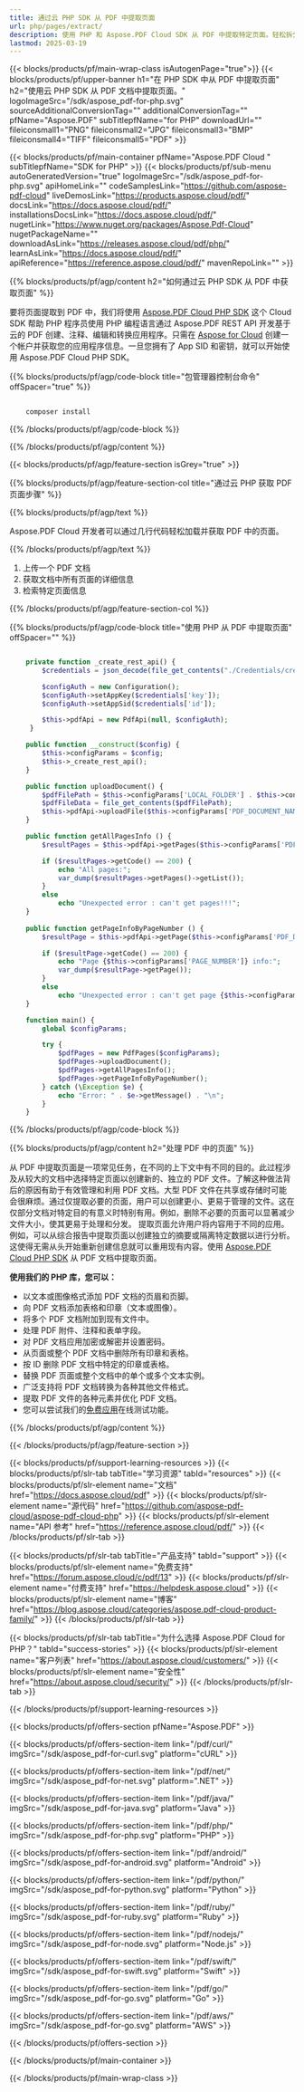 ```yaml
---
title: 通过云 PHP SDK 从 PDF 中提取页面
url: php/pages/extract/
description: 使用 PHP 和 Aspose.PDF Cloud SDK 从 PDF 中提取特定页面。轻松拆分或分析内容。
lastmod: 2025-03-19
---
```


{{< blocks/products/pf/main-wrap-class isAutogenPage="true">}}
{{< blocks/products/pf/upper-banner h1="在 PHP SDK 中从 PDF 中提取页面" h2="使用云 PHP SDK 从 PDF 文档中提取页面。" logoImageSrc="/sdk/aspose_pdf-for-php.svg" sourceAdditionalConversionTag="" additionalConversionTag="" pfName="Aspose.PDF" subTitlepfName="for PHP" downloadUrl="" fileiconsmall1="PNG" fileiconsmall2="JPG" fileiconsmall3="BMP" fileiconsmall4="TIFF" fileiconsmall5="PDF" >}}

{{< blocks/products/pf/main-container pfName="Aspose.PDF Cloud " subTitlepfName="SDK for PHP" >}}
{{< blocks/products/pf/sub-menu autoGeneratedVersion="true" logoImageSrc="/sdk/aspose_pdf-for-php.svg" apiHomeLink="" codeSamplesLink="https://github.com/aspose-pdf-cloud" liveDemosLink="https://products.aspose.cloud/pdf/" docsLink="https://docs.aspose.cloud/pdf/" installationsDocsLink="https://docs.aspose.cloud/pdf/" nugetLink="https://www.nuget.org/packages/Aspose.Pdf-Cloud" nugetPackageName="" downloadAsLink="https://releases.aspose.cloud/pdf/php/" learnAsLink="https://docs.aspose.cloud/pdf/" apiReference="https://reference.aspose.cloud/pdf/" mavenRepoLink="" >}}

{{% blocks/products/pf/agp/content h2="如何通过云 PHP SDK 从 PDF 中获取页面" %}}

要将页面提取到 PDF 中，我们将使用
[Aspose.PDF Cloud PHP SDK](https://products.aspose.cloud/pdf/php/)
这个 Cloud SDK 帮助 PHP 程序员使用 PHP 编程语言通过 Aspose.PDF REST API 开发基于云的 PDF 创建、注释、编辑和转换应用程序。只需在 [Aspose for Cloud](https://dashboard.aspose.cloud/#/apps) 创建一个帐户并获取您的应用程序信息。一旦您拥有了 App SID 和密钥，就可以开始使用 Aspose.PDF Cloud PHP SDK。

{{% blocks/products/pf/agp/code-block title="包管理器控制台命令" offSpacer="true" %}}

```bash
     
    composer install

```

{{% /blocks/products/pf/agp/code-block %}}

{{% /blocks/products/pf/agp/content %}}

{{< blocks/products/pf/agp/feature-section isGrey="true" >}}

{{% blocks/products/pf/agp/feature-section-col title="通过云 PHP 获取 PDF 页面步骤" %}}

{{% blocks/products/pf/agp/text %}}

Aspose.PDF Cloud 开发者可以通过几行代码轻松加载并获取 PDF 中的页面。

{{% /blocks/products/pf/agp/text %}}

1. 上传一个 PDF 文档
1. 获取文档中所有页面的详细信息
1. 检索特定页面信息

{{% /blocks/products/pf/agp/feature-section-col %}}


{{% blocks/products/pf/agp/code-block title="使用 PHP 从 PDF 中提取页面" offSpacer="" %}}

```php

    private function _create_rest_api() {
        $credentials = json_decode(file_get_contents("./Credentials/credentials.json"), true);

        $configAuth = new Configuration();
        $configAuth->setAppKey($credentials['key']);
        $configAuth->setAppSid($credentials['id']);

        $this->pdfApi = new PdfApi(null, $configAuth);
     }

    public function __construct($config) {
        $this->configParams = $config;
        $this->_create_rest_api();
    }

    public function uploadDocument() {
        $pdfFilePath = $this->configParams['LOCAL_FOLDER'] . $this->configParams['PDF_DOCUMENT_NAME'];
        $pdfFileData = file_get_contents($pdfFilePath);
        $this->pdfApi->uploadFile($this->configParams['PDF_DOCUMENT_NAME'], $pdfFileData);
    }

    public function getAllPagesInfo () {
        $resultPages = $this->pdfApi->getPages($this->configParams['PDF_DOCUMENT_NAME']);

        if ($resultPages->getCode() == 200) {
            echo "All pages:";
            var_dump($resultPages->getPages()->getList());
        }
        else
            echo "Unexpected error : can't get pages!!!";
    }
       
    public function getPageInfoByPageNumber () {
        $resultPage = $this->pdfApi->getPage($this->configParams['PDF_DOCUMENT_NAME'], $this->configParams['PAGE_NUMBER']);

        if ($resultPage->getCode() == 200) {
            echo "Page {$this->configParams['PAGE_NUMBER']} info:";
            var_dump($resultPage->getPage());
        }
        else
            echo "Unexpected error : can't get page {$this->configParams['PAGE_NUMBER']} info!!!";
    }

    function main() {
        global $configParams;

        try {
            $pdfPages = new PdfPages($configParams);
            $pdfPages->uploadDocument();
            $pdfPages->getAllPagesInfo();
            $pdfPages->getPageInfoByPageNumber();
        } catch (\Exception $e) {
            echo "Error: " . $e->getMessage() . "\n";
        }
    }
```

{{% /blocks/products/pf/agp/code-block %}}

{{% blocks/products/pf/agp/content h2="处理 PDF 中的页面" %}}

从 PDF 中提取页面是一项常见任务，在不同的上下文中有不同的目的。此过程涉及从较大的文档中选择特定页面以创建新的、独立的 PDF 文件。了解这种做法背后的原因有助于有效管理和利用 PDF 文档。大型 PDF 文件在共享或存储时可能会很麻烦。通过仅提取必要的页面，用户可以创建更小、更易于管理的文件。这在仅部分文档对特定目的有意义时特别有用。例如，删除不必要的页面可以显著减少文件大小，使其更易于处理和分发。
提取页面允许用户将内容用于不同的应用。例如，可以从综合报告中提取页面以创建独立的摘要或隔离特定数据以进行分析。这使得无需从头开始重新创建信息就可以重用现有内容。使用 [Aspose.PDF Cloud PHP SDK](https://products.aspose.cloud/pdf/php/) 从 PDF 文档中提取页面。

**使用我们的 PHP 库，您可以：**

+ 以文本或图像格式添加 PDF 文档的页眉和页脚。
+ 向 PDF 文档添加表格和印章（文本或图像）。
+ 将多个 PDF 文档附加到现有文件中。
+ 处理 PDF 附件、注释和表单字段。
+ 对 PDF 文档应用加密或解密并设置密码。
+ 从页面或整个 PDF 文档中删除所有印章和表格。
+ 按 ID 删除 PDF 文档中特定的印章或表格。
+ 替换 PDF 页面或整个文档中的单个或多个文本实例。
+ 广泛支持将 PDF 文档转换为各种其他文件格式。
+ 提取 PDF 文件的各种元素并优化 PDF 文档。
+ 您可以尝试我们的[免费应用](https://products.aspose.app/pdf/family)在线测试功能。

{{% /blocks/products/pf/agp/content %}}

{{< /blocks/products/pf/agp/feature-section >}}

{{< blocks/products/pf/support-learning-resources >}}
{{< blocks/products/pf/slr-tab tabTitle="学习资源" tabId="resources" >}}
{{< blocks/products/pf/slr-element name="文档" href="https://docs.aspose.cloud/pdf" >}}
{{< blocks/products/pf/slr-element name="源代码" href="https://github.com/aspose-pdf-cloud/aspose-pdf-cloud-php" >}}
{{< blocks/products/pf/slr-element name="API 参考" href="https://reference.aspose.cloud/pdf/" >}}
{{< /blocks/products/pf/slr-tab >}}

{{< blocks/products/pf/slr-tab tabTitle="产品支持" tabId="support" >}}
{{< blocks/products/pf/slr-element name="免费支持" href="https://forum.aspose.cloud/c/pdf/13" >}}
{{< blocks/products/pf/slr-element name="付费支持" href="https://helpdesk.aspose.cloud" >}}
{{< blocks/products/pf/slr-element name="博客" href="https://blog.aspose.cloud/categories/aspose.pdf-cloud-product-family/" >}}
{{< /blocks/products/pf/slr-tab >}}

{{< blocks/products/pf/slr-tab tabTitle="为什么选择 Aspose.PDF Cloud for PHP？" tabId="success-stories" >}}
{{< blocks/products/pf/slr-element name="客户列表" href="https://about.aspose.cloud/customers/" >}}
{{< blocks/products/pf/slr-element name="安全性" href="https://about.aspose.cloud/security/" >}}
{{< /blocks/products/pf/slr-tab >}}

{{< /blocks/products/pf/support-learning-resources >}}

{{< blocks/products/pf/offers-section pfName="Aspose.PDF" >}}

{{< blocks/products/pf/offers-section-item link="/pdf/curl/" imgSrc="/sdk/aspose_pdf-for-curl.svg" platform="cURL" >}}

{{< blocks/products/pf/offers-section-item link="/pdf/net/" imgSrc="/sdk/aspose_pdf-for-net.svg" platform=".NET" >}}

{{< blocks/products/pf/offers-section-item link="/pdf/java/" imgSrc="/sdk/aspose_pdf-for-java.svg" platform="Java" >}}

{{< blocks/products/pf/offers-section-item link="/pdf/php/" imgSrc="/sdk/aspose_pdf-for-php.svg" platform="PHP" >}}

{{< blocks/products/pf/offers-section-item link="/pdf/android/" imgSrc="/sdk/aspose_pdf-for-android.svg" platform="Android" >}}

{{< blocks/products/pf/offers-section-item link="/pdf/python/" imgSrc="/sdk/aspose_pdf-for-python.svg" platform="Python" >}}

{{< blocks/products/pf/offers-section-item link="/pdf/ruby/" imgSrc="/sdk/aspose_pdf-for-ruby.svg" platform="Ruby" >}}

{{< blocks/products/pf/offers-section-item link="/pdf/nodejs/" imgSrc="/sdk/aspose_pdf-for-node.svg" platform="Node.js" >}}

{{< blocks/products/pf/offers-section-item link="/pdf/swift/" imgSrc="/sdk/aspose_pdf-for-swift.svg" platform="Swift" >}}

{{< blocks/products/pf/offers-section-item link="/pdf/go/" imgSrc="/sdk/aspose_pdf-for-go.svg" platform="Go" >}}

{{< blocks/products/pf/offers-section-item link="/pdf/aws/" imgSrc="/sdk/aspose_pdf-for-go.svg" platform="AWS" >}}

{{< /blocks/products/pf/offers-section >}}

<!-- aboutfile Ends -->

{{< /blocks/products/pf/main-container >}}

{{< /blocks/products/pf/main-wrap-class >}}
